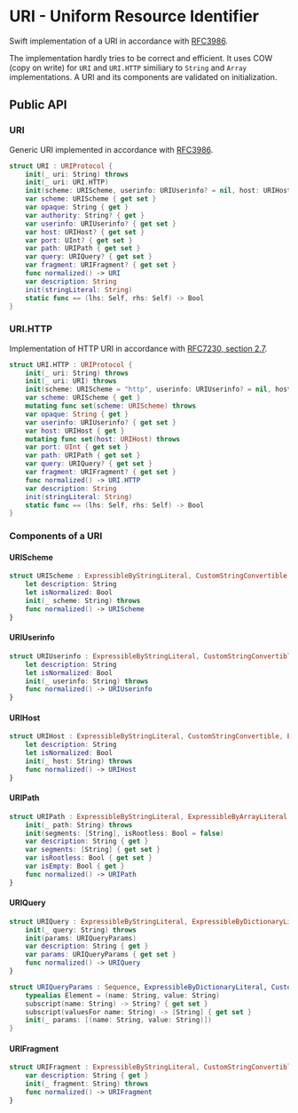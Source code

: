 # URI - Uniform Resource Identifier

Swift implementation of a URI in accordance with [RFC3986](https://tools.ietf.org/html/rfc3986).

The implementation hardly tries to be correct and efficient. It uses COW (copy on write) for `URI` and
`URI.HTTP` similiary to `String` and `Array` implementations. A URI and its components are validated
on initialization.

## Public API

### URI

Generic URI implemented in accordance with [RFC3986](https://tools.ietf.org/html/rfc3986).

```swift
struct URI : URIProtocol {
	init(_ uri: String) throws
	init(_ uri: URI.HTTP)
	init(scheme: URIScheme, userinfo: URIUserinfo? = nil, host: URIHost? = nil, port: UInt? = nil, path: URIPath, query: URIQuery? = nil, fragment: URIFragment? = nil) throws
	var scheme: URIScheme { get set }
	var opaque: String { get }
	var authority: String? { get }
	var userinfo: URIUserinfo? { get set }
	var host: URIHost? { get set }
	var port: UInt? { get set }
	var path: URIPath { get set }
	var query: URIQuery? { get set }
	var fragment: URIFragment? { get set }
	func normalized() -> URI
	var description: String
	init(stringLiteral: String)
	static func == (lhs: Self, rhs: Self) -> Bool
}
```

### URI.HTTP

Implementation of HTTP URI in accordance with [RFC7230, section 2.7](https://tools.ietf.org/html/rfc7230#section-2.7).

```swift
struct URI.HTTP : URIProtocol {
	init(_ uri: String) throws
	init(_ uri: URI) throws
	init(scheme: URIScheme = "http", userinfo: URIUserinfo? = nil, host: URIHost, port: UInt? = nil, path: URIPath, query: URIQuery? = nil, fragment: URIFragment? = nil) throws
	var scheme: URIScheme { get }
	mutating func set(scheme: URIScheme) throws
	var opaque: String { get }
	var userinfo: URIUserinfo? { get set }
	var host: URIHost { get }
	mutating func set(host: URIHost) throws
	var port: UInt { get set }
	var path: URIPath { get set }
	var query: URIQuery? { get set }
	var fragment: URIFragment? { get set }
	func normalized() -> URI.HTTP
	var description: String
	init(stringLiteral: String)
	static func == (lhs: Self, rhs: Self) -> Bool
}
```

### Components of a URI

#### URIScheme

```swift
struct URIScheme : ExpressibleByStringLiteral, CustomStringConvertible, Equatable {
	let description: String
	let isNormalized: Bool
	init(_ scheme: String) throws
	func normalized() -> URIScheme
}
```

#### URIUserinfo

```swift
struct URIUserinfo : ExpressibleByStringLiteral, CustomStringConvertible, Equatable {
	let description: String
	let isNormalized: Bool
	init(_ userinfo: String) throws
	func normalized() -> URIUserinfo
}
```

#### URIHost

```swift
struct URIHost : ExpressibleByStringLiteral, CustomStringConvertible, Equatable {
	let description: String
	let isNormalized: Bool
	init(_ host: String) throws
	func normalized() -> URIHost
}
```

#### URIPath

```swift
struct URIPath : ExpressibleByStringLiteral, ExpressibleByArrayLiteral, CustomStringConvertible, Equatable {
	init(_ path: String) throws
	init(segments: [String], isRootless: Bool = false)
	var description: String { get }
	var segments: [String] { get set }
	var isRootless: Bool { get set }
	var isEmpty: Bool { get }
	func normalized() -> URIPath
}
```

#### URIQuery

```swift
struct URIQuery : ExpressibleByStringLiteral, ExpressibleByDictionaryLiteral, CustomStringConvertible, Equatable {
	init(_ query: String) throws
	init(params: URIQueryParams)
	var description: String { get }
	var params: URIQueryParams { get set }
	func normalized() -> URIQuery
}

struct URIQueryParams : Sequence, ExpressibleByDictionaryLiteral, CustomStringConvertible {
	typealias Element = (name: String, value: String)
	subscript(name: String) -> String? { get set }
	subscript(valuesFor name: String) -> [String] { get set }
	init(_ params: [(name: String, value: String)])
}
```

#### URIFragment

```swift
struct URIFragment : ExpressibleByStringLiteral, CustomStringConvertible, Equatable {
	var description: String { get }
	init(_ fragment: String) throws
	func normalized() -> URIFragment
}
```
